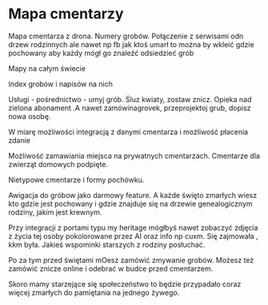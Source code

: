 # Mapa cmentarzy

Mapa cmentarza z drona. Numery grobów. Połączenie z serwisami odn drzew rodzinnych ale nawet np fb jak ktoś umarł to można by wkleić gdzie pochowany aby każdy mógł go znaleźć odsiedzieć grób 

Mapy na całym świecie

Index grobów i napisów na nich

Usługi - pośrednictwo - umyj grób. Śluz kwiaty, zostaw znicz. Opieka nad zielona abonament .A nawet zamówinagrovek, przeprojektoj grub, dopisz nowa osobę. 

W miarę możliwości integracją z danymi cmentarza i możliwość płacenia zdanie 

Możliwość zamawiania miejsca na prywatnych cmentarzach. Cmentarze dla zwierząt domowych podpięte. 

Nietypowe cmentarze i formy pochówku.

 Awigacja do gróbow jako darmowy feature.  A każde święto zmarłych wiesz kto gdzie jest pochowany i gdzie znajduje się na drzewie genealogicznym rodziny, jakim jest krewnym.

Przy integracji z portami typu my heritage mógłbyś nawet zobaczyć zdjęcia z życia tej osoby pokolorowane przez AI oraz info np cuxm. Się zajmowała , kkm była. Jakieś wspominki starszych z rodziny posłuchać.

Po za tym przed świętami mOesz zamówić zmywanie grobów. Możesz też zamówić znicze online i odebrać w budce przed cmentarzem.

Skoro mamy starzejące się społeczeństwo to będzie przypadało coraz więcej zmarłych do pamiętania na jednego żywego.